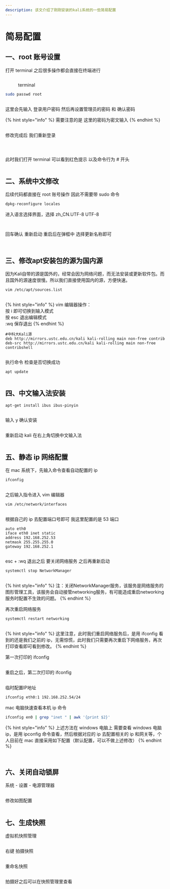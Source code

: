 ```yaml
---
description: 该文介绍了刚刚安装的kali系统的一些简易配置
---
```


# 简易配置



## &#x20;一、root 账号设置

打开 terminal 之后很多操作都会直接在终端进行

<figure><img src=".gitbook/assets/image (9).png" alt=""><figcaption><p>terminal</p></figcaption></figure>

```sh
sudo passwd root
```

<figure><img src=".gitbook/assets/image (1) (1).png" alt=""><figcaption></figcaption></figure>

这里会先输入 登录用户密码 然后再设置管理员的密码 和 确认密码

{% hint style="info" %}
需要注意的是 这里的密码为密文输入
{% endhint %}

<figure><img src=".gitbook/assets/image (3) (1).png" alt=""><figcaption></figcaption></figure>

修改完成后 我们重新登录

<figure><img src=".gitbook/assets/image (4) (1).png" alt=""><figcaption></figcaption></figure>

<figure><img src=".gitbook/assets/image (5) (1).png" alt=""><figcaption></figcaption></figure>

<figure><img src=".gitbook/assets/image (6) (1).png" alt=""><figcaption></figcaption></figure>

此时我们打开 terminal 可以看到红色提示 以及命令行为 # 开头

<figure><img src=".gitbook/assets/image (7) (1).png" alt=""><figcaption></figcaption></figure>

## 二、系统中文修改

后续代码都直接在 root 账号操作 因此不需要带 sudo 命令

```sh
dpkg-reconfigure locales
```

进入语言选择界面，选择 zh\_CN.UTF-8 UTF-8

<figure><img src=".gitbook/assets/image (8) (1).png" alt=""><figcaption></figcaption></figure>

<figure><img src=".gitbook/assets/image (10).png" alt=""><figcaption></figcaption></figure>

回车确认 重新启动 重启后在弹框中 选择更新名称即可

<figure><img src=".gitbook/assets/image (11).png" alt=""><figcaption></figcaption></figure>

<figure><img src=".gitbook/assets/image (12).png" alt=""><figcaption></figcaption></figure>

## 三、修改apt安装包的源为国内源

因为Kali自带的源是国外的，经常会因为网络问题，而无法安装或更新软件包。而且国外的源速度很慢。所以我们直接使用国内的源，方便快速。

```sh
vim /etc/apt/sources.list
```

<figure><img src=".gitbook/assets/image (15).png" alt=""><figcaption></figcaption></figure>

{% hint style="info" %}
vim 编辑器操作：\
按 i 即可切换到输入模式\
按 esc 退出编辑模式\
:wq 保存退出
{% endhint %}

```shell
#中科大Kali源
deb http://mirrors.ustc.edu.cn/kali kali-rolling main non-free contrib
deb-src http://mirrors.ustc.edu.cn/kali kali-rolling main non-free contribshell
```

<figure><img src=".gitbook/assets/image (16).png" alt=""><figcaption></figcaption></figure>

执行命令 检查是否切换成功

```sh
apt update
```

<figure><img src=".gitbook/assets/image (17).png" alt=""><figcaption></figcaption></figure>

## 四、中文输入法安装

```
apt-get install ibus ibus-pinyin
```

<figure><img src=".gitbook/assets/image (13).png" alt=""><figcaption></figcaption></figure>

输入 y 确认安装

<figure><img src=".gitbook/assets/image (18).png" alt=""><figcaption></figcaption></figure>

重新启动 kali 在右上角切换中文输入法

<figure><img src=".gitbook/assets/image (19).png" alt=""><figcaption></figcaption></figure>

## 五、静态 ip 网络配置

在 mac 系统下，先输入命令查看自动配置的 ip

```sh
ifconfig
```

<figure><img src=".gitbook/assets/image.png" alt=""><figcaption></figcaption></figure>

之后输入指令进入 vim 编辑器

```sh
vim /etc/network/interfaces
```

<figure><img src=".gitbook/assets/image (1).png" alt=""><figcaption></figcaption></figure>

根据自己的 ip 去配置端口号即可 我这里配置的是 53 端口

```
auto eth0
iface eth0 inet static			
address 192.168.252.53			
netmask 255.255.255.0			
gateway 192.168.252.1
```

<figure><img src=".gitbook/assets/image (2).png" alt=""><figcaption></figcaption></figure>

&#x20;esc + :wq 退出之后 要关闭网络服务 之后再重新启动

```sh
systemctl stop NetworkManager
```

<figure><img src=".gitbook/assets/image (3).png" alt=""><figcaption></figcaption></figure>

{% hint style="info" %}
注：关闭NetworkManager服务，该服务是网络服务的图形管理工具，该服务会自动接管networking服务，有可能造成重启networking服务时配置不生效的问题。
{% endhint %}

再次重启网络服务

```sh
systemctl restart networking
```

<figure><img src=".gitbook/assets/image (4).png" alt=""><figcaption></figcaption></figure>

{% hint style="info" %}
这里注意，此时我们重启网络服务后，是用 ifconfig 看到的还是我们之前的 ip，无需惊慌，此时我们只需要再次重启下网络服务，再次打印查看即可看到修改。
{% endhint %}

第一次打印的 ifconfig

<figure><img src=".gitbook/assets/image (5).png" alt=""><figcaption></figcaption></figure>

重启之后，第二次打印的 ifconfig

<figure><img src=".gitbook/assets/image (6).png" alt=""><figcaption></figcaption></figure>

临时配置IP地址

```sh
ifconfig eth0:1 192.168.252.54/24
```

mac 电脑快速查看本机 ip 命令

```sh
ifconfig en0 | grep "inet " | awk '{print $2}'
```

{% hint style="info" %}
上述方法在 windows 电脑上 需要查看 windows 电脑 ip，是用 ipconfig 命令查看，然后根据对应的 ip 去配置相关的 ip 和网关等，个人目前在 mac 直接采用如下配置（默认配置，可以不做上述修改）
{% endhint %}

<figure><img src=".gitbook/assets/image (7).png" alt=""><figcaption></figcaption></figure>

<figure><img src=".gitbook/assets/image (8).png" alt=""><figcaption></figcaption></figure>

## 六、关闭自动锁屏

系统 - 设置 - 电源管理器

<figure><img src=".gitbook/assets/image (20).png" alt=""><figcaption></figcaption></figure>

修改如图配置

<figure><img src=".gitbook/assets/image (21).png" alt=""><figcaption></figcaption></figure>

## 七、生成快照

虚拟机快照管理

<figure><img src=".gitbook/assets/image (22).png" alt=""><figcaption></figcaption></figure>

右键 拍摄快照

<figure><img src=".gitbook/assets/image (23).png" alt=""><figcaption></figcaption></figure>

重命名快照

<figure><img src=".gitbook/assets/image (24).png" alt=""><figcaption></figcaption></figure>

拍摄好之后可以在快照管理里查看

<figure><img src=".gitbook/assets/image (25).png" alt=""><figcaption></figcaption></figure>
